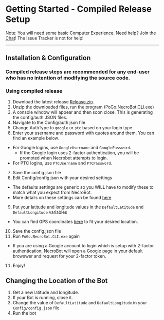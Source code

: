 # Getting Started - Compiled Release Setup
Note: You will need some basic Computer Experience.
Need help? Join the [Chat](https://github.com/NecronomiconCoding/NecroBot/wiki/Chat-&-Rules#chatting-using-discord)! The Issue Tracker is not for help!

***
## Installation & Configuration

### Compiled release steps are recommended for any end-user who has no intention of modifying the source code.


### Using compiled release
1. Download the latest release [Release.zip](https://github.com/NecronomiconCoding/NecroBot/releases).
2. Unzip the downloaded files, run the program (PoGo.NecroBot.CLI.exe)
3. A console window will appear and then soon close. This is generating the config/auth JSON files.
4. Navigate to the Config/auth.json file
5. Change AuthType to `google` or `ptc` based on your login type
6. Enter your username and password with quotes around them. You can find an example below.
 * For Google logins, use `GoogleUsername` and `GooglePassword`.
   - If the Google login uses 2-factor authentication, you will be prompted when Necrobot attempts to login.
 * For PTC logins, use `PTCUsername` and `PTCPassword`.
7. Save the config.json file
8. Edit Config/config.json with your desired settings
 * The defaults settings are generic so you WILL have to modify these to match what you expect from NecroBot.
 * More details on these settings can be found [here](https://github.com/NecronomiconCoding/NecroBot/wiki/Config)
9. Put your latitude and longitude values in the `DefaultLatitude` and `DefaultLongitude` variables 
 * You can find GPS coordinates [here](http://mondeca.com/index.php/en/any-place-en) to fit your desired location.
10. Save the config.json file
11. Run `PoGo.NecroBot.CLI.exe` again
 * If you are using a Google account to login which is setup with 2-factor authentication, NecroBot will open a Google page in your default browswer and request for your 2-factor token.
11. Enjoy!

## Changing the Location of the Bot
1. Get a new latitude and longitude.
2. If your Bot is running, close it.
3. Change the value of `DefaultLatitude` and `DefaultLongitude` in your `Config/config.json` file
4. Run the bot